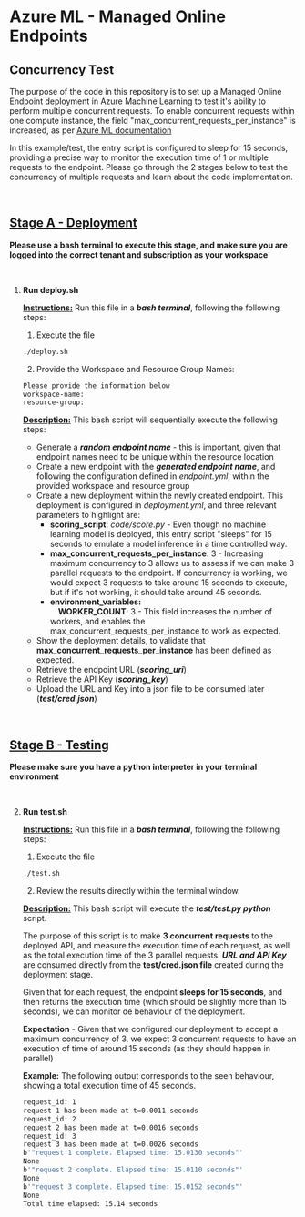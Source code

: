 # Azure ML - Managed Online Endpoints
## Concurrency Test

The purpose of the code in this repository is to set up a Managed Online Endpoint deployment in Azure Machine Learning to test it's ability to perform multiple concurrent requests. To enable concurrent requests within one compute instance, the field "max_concurrent_requests_per_instance" is increased, as per [Azure ML documentation](https://learn.microsoft.com/en-us/azure/machine-learning/reference-yaml-deployment-managed-online#requestsettings)

In this example/test, the entry script is configured to sleep for 15 seconds, providing a precise way to monitor the execution time of 1 or multiple requests to the endpoint. Please go through the 2 stages below to test the concurrency of multiple requests and learn about the code implementation.

<br>

## <u>**Stage A - Deployment**</u>

**Please use a bash terminal to execute this stage, and make sure you are logged into the correct tenant and subscription as your workspace**

<br>

1. **Run deploy.sh**

    **<u>Instructions:</u>** Run this file in a ***bash terminal***, following the following steps:
    1. Execute the file
    ```sh
    ./deploy.sh
    ```
    2. Provide the Workspace and Resource Group Names:
    ```sh
    Please provide the information below
    workspace-name: 
    resource-group: 
    ```
    **<u>Description:</u>** This bash script will sequentially execute the following steps:
    - Generate a ***random endpoint name*** - this is important, given that endpoint names need to be unique within the resource location
    - Create a new endpoint with the ***generated endpoint name***, and following the configuration defined in *endpoint.yml*, within the provided workspace and resource group
    - Create a new deployment within the newly created endpoint. This deployment is configured in *deployment.yml*, and three relevant parameters to highlight are:
        - **scoring_script**: *code/score.py* - Even though no machine learning model is deployed, this entry script "sleeps" for 15 seconds to emulate a model inference in a time controlled way.
        - **max_concurrent_requests_per_instance**: 3 - Increasing maximum concurrency to 3 allows us to assess if we can make 3 parallel requests to the endpoint. If concurrency is working, we would expect 3 requests to take around 15 seconds to execute, but if it's not working, it should take around 45 seconds.
        - **environment_variables:**  
        &emsp;**WORKER_COUNT**: 3 - This field increases the number of workers, and enables the max_concurrent_requests_per_instance to work as expected.
    - Show the deployment details, to validate that **max_concurrent_requests_per_instance** has been defined as expected.
    - Retrieve the endpoint URL (***scoring_uri***)
    - Retrieve the API Key (***scoring_key***)
    - Upload the URL and Key into a json file to be consumed later (***test/cred.json***)

<br>

## <u>**Stage B - Testing**</u>

**Please make sure you have a python interpreter in your terminal environment**

<br>

2. **Run test.sh**

    **<u>Instructions:</u>** Run this file in a ***bash terminal***, following the following steps:
    1. Execute the file
    ```sh
    ./test.sh
    ```
    2. Review the results directly within the terminal window.

    **<u>Description:</u>** This bash script will execute the ***test/test.py python*** script. 

    The purpose of this script is to make **3 concurrent requests** to the deployed API, and measure the execution time of each request, as well as the total execution time of the 3 parallel requests. ***URL and API Key*** are consumed directly from the **test/cred.json file** created during the deployment stage.

    Given that for each request, the endpoint **sleeps for 15 seconds**, and then returns the execution time (which should be slightly more than 15 seconds), we can monitor de behaviour of the deployment.

    **Expectation** - Given that we configured our deployment to accept a maximum concurrency of 3, we expect 3 concurrent requests to have an execution of time of around 15 seconds (as they should happen in parallel)


    **Example:** The following output corresponds to the seen behaviour, showing a total execution time of 45 seconds.

    ```sh
    request_id: 1
    request 1 has been made at t=0.0011 seconds
    request_id: 2
    request 2 has been made at t=0.0016 seconds
    request_id: 3
    request 3 has been made at t=0.0026 seconds
    b'"request 1 complete. Elapsed time: 15.0130 seconds"'
    None
    b'"request 2 complete. Elapsed time: 15.0110 seconds"'
    None
    b'"request 3 complete. Elapsed time: 15.0152 seconds"'
    None
    Total time elapsed: 15.14 seconds
    ```